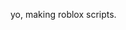 yo, making roblox scripts.

<!---
motaharmazaheri/motaharmazaheri is a ✨ special ✨ repository because its `README.md` (this file) appears on your GitHub profile.
You can click the Preview link to take a look at your changes.
--->
